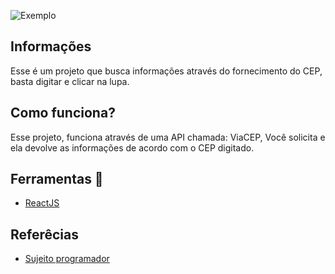 ![Exemplo](https://github.com/Emanuelsyngles/Buscador-CEP/assets/122393755/24e32762-6997-4fb8-b56c-3c5cd75ee756)


## Informações
 Esse é um projeto que busca informações através do fornecimento do CEP, basta digitar e clicar na lupa.

 ## Como funciona?

 Esse projeto, funciona através de uma API chamada: ViaCEP, Você solicita e ela devolve as informações de acordo com o CEP digitado.

 ## Ferramentas 🔧
- [ReactJS](https://react.dev/)
 ## Referêcias

 - [Sujeito programador](https://www.youtube.com/watch?v=oy4cbqE1_qc&list=LL&index=4&ab_channel=Sujeitoprogramador)

